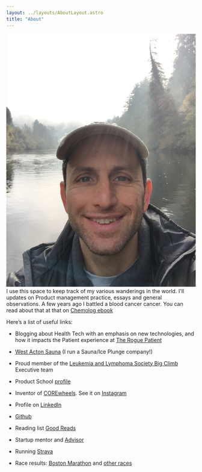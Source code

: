 ```yaml
---
layout: ../layouts/AboutLayout.astro
title: "About"
---
```


![Ari](/src/ari_russian_river.jpg)
I use this space to keep track of my various wanderings in the world. I'll updates on Product management practice, essays and general observations. A few years ago I battled a blood cancer cancer. You can read about that at that on [Chemolog ebook](/src/Chemolog-ebook.pdf)


Here’s a list of useful links:
* Blogging about Health Tech with an emphasis on new technologies, and how it impacts the Patient experience at [The Rogue Patient](https://ariakerstein.substack.com/p/the-rogue-patient)

* [West Acton Sauna](https://www.westactonsauna.com/) (I run a Sauna/Ice Plunge company!)

* Proud member of the [Leukemia and Lymphoma Society Big Climb](https://www.lls.org/) Executive team

* Product School [profile](https://productschool.com/product-leaders/ari-akerstein)

* Inventor of [COREwheels](https://www.amazon.com/SKLZ-APD-CW01-02-Dynamic-Strength-Trainer/dp/B00C81JUS2/ref=sr_1_2_sspa). See it on [Instagram](https://www.instagram.com/explore/tags/corewheels/?hl=en) 

* Profile on [LinkedIn](https://www.linkedin.com/in/ariakerstein/)

* [Github](https://github.com/ariakerstein)

* Reading list [Good Reads](https://www.goodreads.com/review/list/59584576?shelf=%23ALL%23)

* Startup mentor and [Advisor](https://www.about.greatnonprofits.org/advisory-board)

* Running [Strava](https://www.strava.com/dashboard)

* Race results: [Boston Marathon](http://registration.baa.org/cfm_Archive/iframe_ArchiveSearch.cfm) and [other races](https://www.runraceresults.com/Secure/RaceResults.cfm?ID=RCLF2016)
